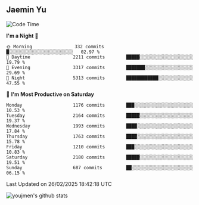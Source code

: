 ## Jaemin Yu

<!--START_SECTION:waka-->
![Code Time](http://img.shields.io/badge/Code%20Time-11%20mins-blue)

**I'm a Night 🦉** 

```text
🌞 Morning                332 commits         █░░░░░░░░░░░░░░░░░░░░░░░░   02.97 % 
🌆 Daytime                2211 commits        █████░░░░░░░░░░░░░░░░░░░░   19.79 % 
🌃 Evening                3317 commits        ███████░░░░░░░░░░░░░░░░░░   29.69 % 
🌙 Night                  5313 commits        ████████████░░░░░░░░░░░░░   47.55 % 
```
📅 **I'm Most Productive on Saturday** 

```text
Monday                   1176 commits        ███░░░░░░░░░░░░░░░░░░░░░░   10.53 % 
Tuesday                  2164 commits        █████░░░░░░░░░░░░░░░░░░░░   19.37 % 
Wednesday                1993 commits        ████░░░░░░░░░░░░░░░░░░░░░   17.84 % 
Thursday                 1763 commits        ████░░░░░░░░░░░░░░░░░░░░░   15.78 % 
Friday                   1210 commits        ███░░░░░░░░░░░░░░░░░░░░░░   10.83 % 
Saturday                 2180 commits        █████░░░░░░░░░░░░░░░░░░░░   19.51 % 
Sunday                   687 commits         ██░░░░░░░░░░░░░░░░░░░░░░░   06.15 % 
```



 Last Updated on 26/02/2025 18:42:18 UTC
<!--END_SECTION:waka-->

![youjmen's github stats](https://github-readme-stats.vercel.app/api?username=youjmen&show_icons=true)
